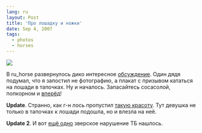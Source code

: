 ```yaml
---
lang: ru
layout: Post
title: 'Про лошадку и ножки'
date: Sep 4, 2007
tags:
  - photos
  - horses
---
```


![](photo://F0083-0005)

В ru_horse развернулось дико интересное [обсуждение](http://community.livejournal.com/ru_horse/490982.html). Один дядя подумал, что я запостил не фотографию, а плакат с призывом кататься на лошади в тапочках. Ну и началось. Запасайтесь сосасолой, попкорном и [вперёд](http://community.livejournal.com/ru_horse/490982.html)!

**Update**. Странно, как г-н лось пропустил [такую красоту](http://community.livejournal.com/ru_horse/489974.html). Тут девушка не только в тапочках к лошади подошла, но и влезла на неё.

**Update 2**. И вот [ещё одно](http://www.bibliotekar.ru/kPetrovVodkin/4.htm) зверское нарушение ТБ нашлось.
